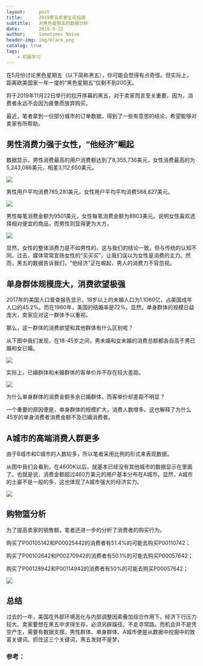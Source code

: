 ```yaml
---
layout:     post
title:      2019黑五卖家生存指南
subtitle:   对黑色星期五的数据分析
date:       2018-5-12
author:     Sometimes Naive
header-img: img/black.png
catalog: true
tags:
    - 机器学习
---
```


在5月份讨论黑色星期五（以下简称黑五），你可能会觉得有点奇怪。但实际上，距离欧美国家一年一度的“黑色星期五”仅剩不到200天。

将于2019年11月22日举行的拉开序幕的黑五，对于卖家而言至关重要。因为，消费者永远不会因为疲惫而放弃购买。

最近，笔者拿到一份部分城市的订单数据，得到了一些有意思的结论，希望能够对卖家有所帮助。



## 男性消费力强于女性，“他经济”崛起

数据显示，男性消费最高的用户消费额达到了8,355,736美元，女性消费最高的为5,243,086美元，相差3,112,650美元。

![](http://ww1.sinaimg.cn/large/9cc52ef9ly1g311fskf60j20mk0cwt8l.jpg)

男性用户平均消费765,281美元，女性用户平均平均消费588,827美元。

![](http://ww1.sinaimg.cn/large/9cc52ef9ly1g311zcu7h1j20r002rwea.jpg)

男性每笔消费金额为9501美元，女性每笔消费金额为8803美元。说明女性喜欢选择相对便宜的商品，而男性则显得更为大方。

![](http://ww1.sinaimg.cn/large/9cc52ef9ly1g3124ovz17j20r002uwea.jpg)

显然，女性的整体消费力是不如男性的，这与我们的结论一致，但与传统的认知不同。过去，媒体常常宣扬女性的“买买买”，让我们误以为女性是消费的主力。然而，黑五的数据告诉我们，“他经济”正在崛起，男人的消费力不容忽视。



## 单身群体规模庞大，消费欲望极强

2017年的美国人口普查报告显示，18岁以上的未婚人口为1.1060亿，占美国成年人口的45.2%。而在1960年，美国的结婚率是72%。显然，单身群体的规模日益庞大，卖家应对这一群体予以重视。

那么，这一群体的消费欲望和其他群体有什么区别呢？

从下图中我们发现，在18-45岁之间，男未婚和女未婚的消费总额都各自高于男已婚和女已婚。

![](http://ww1.sinaimg.cn/large/9cc52ef9ly1g312rev5arj20rs0g0q2w.jpg)

实际上，已婚群体和未婚群体的客单价并不存在较大差距。

![](http://ww1.sinaimg.cn/large/9cc52ef9ly1g313db1qc0j20rs0fz0sp.jpg)

为什么单身群体的消费金额多余已婚群体，而客单价却差距不明显？

一个重要的原因便是，单身群体的规模扩大，消费人数增多。这也解释了为什么45岁的单身消费者消费金额不及已婚消费者。



## A城市的高端消费人群更多

由于B城市和C城市的人数较多，所以笔者采用比例的形式来表现数据。

从图中我们会看到，在4600K以后，就基本已经没有其他城市的数据显示在里面了。也就是说，消费金额超过460万美元的用户基本分布在A城市。显然，A城市的土豪不是一般的多，这也体现了A城市强大的经济实力。

![](http://ww1.sinaimg.cn/large/9cc52ef9ly1g314fy35e7j20rs0ge747.jpg)

## 购物篮分析

为了提高卖家的销售额，笔者还进一步的分析了消费者的购买行为。

购买了P00105142和P00025442的消费者有51.4%的可能去购买P00110742；

购买了P00102642和P00270942的消费者有50.1%的可能去购买P00057642；

购买了P00128942和P00114942的消费者有50%的可能去购买P00057642；

![](http://ww1.sinaimg.cn/large/9cc52ef9ly1g356ztjwljj20nw032gli.jpg)

## 总结

过去的一年，美国在外部环境恶化与内部调整因素叠加综合作用下，经济下行压力较大。卖家要想在黑五中求得生存，必须另辟蹊径，不走寻常路。而机会并不是凭空产生，需要有数据支撑。男性群体、单身群体、A城市便是从数据中挖掘中的致富关键词。抓住这三个关键词，黑五发财不是梦。



### 参考：

[More Americans Are Single Than Ever Before—And They’re Healthier, Too]: <https://observer.com/2018/01/more-americans-are-single-than-ever-before-and-theyre-healthier-too/>

[Black Friday]: https://www.kaggle.com/mehdidag/black-friday

